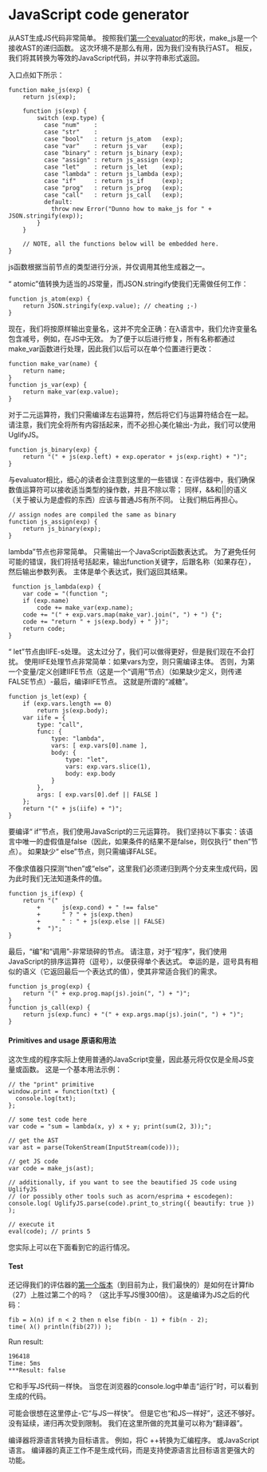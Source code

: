 # JavaScript code generator

从AST生成JS代码非常简单。 按照我们[第一个evaluator](http://lisperator.net/pltut/eval1/)的形状，make_js是一个接收AST的递归函数。 这次环境不是那么有用，因为我们没有执行AST。 相反，我们将其转换为等效的JavaScript代码，并以字符串形式返回。

入口点如下所示：
```
function make_js(exp) {
    return js(exp);

    function js(exp) {
        switch (exp.type) {
          case "num"    :
          case "str"    :
          case "bool"   : return js_atom   (exp);
          case "var"    : return js_var    (exp);
          case "binary" : return js_binary (exp);
          case "assign" : return js_assign (exp);
          case "let"    : return js_let    (exp);
          case "lambda" : return js_lambda (exp);
          case "if"     : return js_if     (exp);
          case "prog"   : return js_prog   (exp);
          case "call"   : return js_call   (exp);
          default:
            throw new Error("Dunno how to make_js for " + JSON.stringify(exp));
        }
    }

    // NOTE, all the functions below will be embedded here.
}
```

js函数根据当前节点的类型进行分派，并仅调用其他生成器之一。

“ atomic”值转换为适当的JS常量，而JSON.stringify使我们无需做任何工作：

```
function js_atom(exp) {
    return JSON.stringify(exp.value); // cheating ;-)
}
```

现在，我们将按原样输出变量名，这并不完全正确：在λ语言中，我们允许变量名包含减号，例如，在JS中无效。 为了便于以后进行修复，所有名称都通过make_var函数进行处理，因此我们以后可以在单个位置进行更改：
```
function make_var(name) {
    return name;
}
function js_var(exp) {
    return make_var(exp.value);
}
```

对于二元运算符，我们只需编译左右运算符，然后将它们与运算符结合在一起。 请注意，我们完全将所有内容括起来，而不必担心美化输出-为此，我们可以使用UglifyJS。
```
function js_binary(exp) {
    return "(" + js(exp.left) + exp.operator + js(exp.right) + ")";
}
```

与evaluator相比，细心的读者会注意到这里的一些错误：在评估器中，我们确保数值运算符可以接收适当类型的操作数，并且不除以零； 同样，&&和||的语义 （关于被认为是虚假的东西）应该与普通JS有所不同。 让我们稍后再担心。
```
// assign nodes are compiled the same as binary
function js_assign(exp) {
    return js_binary(exp);
}
```

 lambda”节点也非常简单。 只需输出一个JavaScript函数表达式。 为了避免任何可能的错误，我们将括号括起来，输出function关键字，后跟名称（如果存在），然后输出参数列表。 主体是单个表达式，我们返回其结果。
```
 function js_lambda(exp) {
    var code = "(function ";
    if (exp.name)
        code += make_var(exp.name);
    code += "(" + exp.vars.map(make_var).join(", ") + ") {";
    code += "return " + js(exp.body) + " })";
    return code;
}
```

“ let”节点由IIFE-s处理。 这太过分了，我们可以做得更好，但是我们现在不会打扰。 使用IIFE处理节点非常简单：如果vars为空，则只需编译主体。 否则，为第一个变量/定义创建IIFE节点（这是一个“调用”节点）（如果缺少定义，则传递FALSE节点）-最后，编译IIFE节点。 这就是所谓的“减糖”。
```
function js_let(exp) {
    if (exp.vars.length == 0)
        return js(exp.body);
    var iife = {
        type: "call",
        func: {
            type: "lambda",
            vars: [ exp.vars[0].name ],
            body: {
                type: "let",
                vars: exp.vars.slice(1),
                body: exp.body
            }
        },
        args: [ exp.vars[0].def || FALSE ]
    };
    return "(" + js(iife) + ")";
}
```

要编译“ if”节点，我们使用JavaScript的三元运算符。 我们坚持以下事实：该语言中唯一的虚假值是false（因此，如果条件的结果不是false，则仅执行“ then”节点）。 如果缺少“ else”节点，则只需编译FALSE。

不像求值器只探测“then”或“else”，这里我们必须递归到两个分支来生成代码，因为此时我们无法知道条件的值。
```
function js_if(exp) {
    return "("
        +      js(exp.cond) + " !== false"
        +      " ? " + js(exp.then)
        +      " : " + js(exp.else || FALSE)
        +  ")";
}
```

最后，“编”和“调用”-非常琐碎的节点。 请注意，对于“程序”，我们使用JavaScript的排序运算符（逗号），以便获得单个表达式。 幸运的是，逗号具有相似的语义（它返回最后一个表达式的值），使其非常适合我们的需求。

```
function js_prog(exp) {
    return "(" + exp.prog.map(js).join(", ") + ")";
}
function js_call(exp) {
    return js(exp.func) + "(" + exp.args.map(js).join(", ") + ")";
}
```

#### Primitives and usage 原语和用法

这次生成的程序实际上使用普通的JavaScript变量，因此基元将仅仅是全局JS变量或函数。 这是一个基本用法示例：
```
// the "print" primitive
window.print = function(txt) {
  console.log(txt);
};

// some test code here
var code = "sum = lambda(x, y) x + y; print(sum(2, 3));";

// get the AST
var ast = parse(TokenStream(InputStream(code)));

// get JS code
var code = make_js(ast);

// additionally, if you want to see the beautified JS code using UglifyJS
// (or possibly other tools such as acorn/esprima + escodegen):
console.log( UglifyJS.parse(code).print_to_string({ beautify: true }) );

// execute it
eval(code); // prints 5
```

您实际上可以在下面看到它的运行情况。

#### Test
还记得我们的评估器的[第一个版本](http://lisperator.net/pltut/eval1/speed)（到目前为止，我们最快的）是如何在计算fib（27）上胜过第二个的吗？ （这比手写JS慢300倍）。 这是编译为JS之后的代码：
```
fib = λ(n) if n < 2 then n else fib(n - 1) + fib(n - 2);
time( λ() println(fib(27)) );

```

Run result:
```
196418
Time: 5ms
***Result: false
```

它和手写JS代码一样快。 当您在浏览器的console.log中单击“运行”时，可以看到生成的代码。

可能会很想在这里停止-它“与JS一样快”。 但是它也“和JS一样好”，这还不够好。 没有延续，递归再次受到限制。 我们在这里所做的充其量可以称为“翻译器”。

编译器将源语言转换为目标语言。 例如，将C ++转换为汇编程序。 或JavaScript语言。 编译器的真正工作不是生成代码，而是支持使源语言比目标语言更强大的功能。